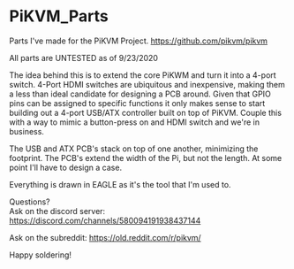 # PiKVM_Parts

Parts I've made for the PiKVM Project.  https://github.com/pikvm/pikvm

All parts are UNTESTED as of 9/23/2020

The idea behind this is to extend the core PiKWM and turn it into a 4-port switch.  4-Port HDMI switches are ubiquitous and inexpensive, making them a less than ideal candidate for designing a PCB around.  Given that GPIO pins can be assigned to specific functions it only makes sense to start building out a 4-port USB/ATX controller built on top of PiKVM.  Couple this with a way to mimic a button-press on and HDMI switch and we're in business.  

The USB and ATX PCB's stack on top of one another, minimizing the footprint.  The PCB's extend the width of the Pi, but not the length.  At some point I'll have to design a case.

Everything is drawn in EAGLE as it's the tool that I'm used to.


Questions?  
Ask on the discord server:  https://discord.com/channels/580094191938437144

Ask on the subreddit: https://old.reddit.com/r/pikvm/

Happy soldering!

